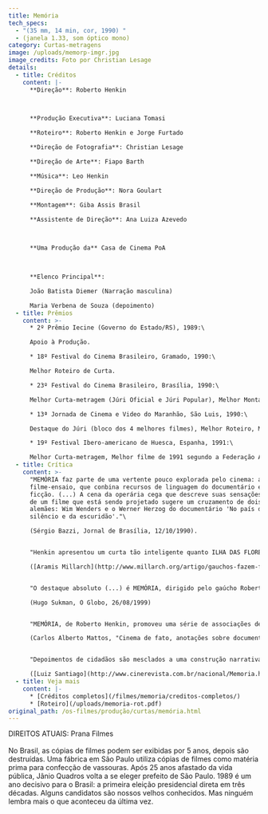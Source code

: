 ```yaml
---
title: Memória
tech_specs:
  - "(35 mm, 14 min, cor, 1990) "
  - (janela 1.33, som óptico mono)
category: Curtas-metragens
image: /uploads/memorp-imgr.jpg
image_credits: Foto por Christian Lesage
details:
  - title: Créditos
    content: |-
      **Direção**: Roberto Henkin

       

      **Produção Executiva**: Luciana Tomasi 

      **Roteiro**: Roberto Henkin e Jorge Furtado 

      **Direção de Fotografia**: Christian Lesage 

      **Direção de Arte**: Fiapo Barth 

      **Música**: Leo Henkin 

      **Direção de Produção**: Nora Goulart 

      **Montagem**: Giba Assis Brasil 

      **Assistente de Direção**: Ana Luiza Azevedo

       

      **Uma Produção da** Casa de Cinema PoA

       

      **Elenco Principal**: 

      João Batista Diemer (Narração masculina) 

      Maria Verbena de Souza (depoimento)
  - title: Prêmios
    content: >-
      * 2º Prêmio Iecine (Governo do Estado/RS), 1989:\

      Apoio à Produção.

      * 18º Festival do Cinema Brasileiro, Gramado, 1990:\

      Melhor Roteiro de Curta.

      * 23º Festival do Cinema Brasileiro, Brasília, 1990:\

      Melhor Curta-metragem (Júri Oficial e Júri Popular), Melhor Montagem.

      * 13ª Jornada de Cinema e Video do Maranhão, São Luis, 1990:\

      Destaque do Júri (bloco dos 4 melhores filmes), Melhor Roteiro, Melhor Montagem, Menção Honrosa do Júri do CNC, Menção Honrosa do Júri do OCIC.

      * 19º Festival Ibero-americano de Huesca, Espanha, 1991:\

      Melhor Curta-metragem, Melhor filme de 1991 segundo a Federação Aragonesa de Cineclubes.
  - title: Crítica
    content: >-
      "MEMÓRIA faz parte de uma vertente pouco explorada pelo cinema: a do
      filme-ensaio, que conbina recursos de linguagem do documentário e da
      ficção. (...) A cena da operária cega que descreve suas sensações diante
      de um filme que está sendo projetado sugere um cruzamento de dois mestres
      alemães: Wim Wenders e o Werner Herzog do documentário 'No país do
      silêncio e da escuridão'."\

      (Sérgio Bazzi, Jornal de Brasília, 12/10/1990).


      "Henkin apresentou um curta tão inteligente quanto ILHA DAS FLORES, (...) um filme-impacto, original e criativo em sua construção e que também tem grande força política. (...) Pode-se considerar MEMÓRIA, em sua forma, o primeiro filme que se exibe no Brasil como oposição a Collor e seu projeto político."\

      ([Aramis Millarch](http://www.millarch.org/artigo/gauchos-fazem-filmes-de-valor-levaram-premios-de-brasilia), Estado do Paraná, 21/10/1990)


      "O destaque absoluto (...) é MEMÓRIA, dirigido pelo gaúcho Roberto Henkin. (...) Feito pouco antes da posse de Fernando Collor de Mello na presidência, o documentário é focado numa cega que ama cinema e, paradoxalmente, trabalha numa fábrica que transforma filmes velhos em piaçavas. Paralelamente, ensaia uma reflexão sobre o símbolo da vassoura de Jânio Quadros com o discurso do caçador de marajás de Collor. Trata-se do mais contundente depoimento do cinema brasileiro em relação ao governo que tentou destruí-lo."\

      (Hugo Sukman, O Globo, 26/08/1999)


      "MEMÓRIA, de Roberto Henkin, promoveu uma série de associações de ideias para denunciar, ao mesmo tempo, a hipocrisia eleitoral e a incúria com a memória cinematográfica. (...) As vassouras construídas com películas de filmes e as vassouras de Jânio faziam o elo entre os dois setores, tendo ainda os cegos como personagens de ligação simbólica. Em toda a sua extensão, MEMÓRIA trnascendia o valor intrínseco de suas imagens para dar forma a um fluxo de pensamento incisivo e original.\

      (Carlos Alberto Mattos, "Cinema de fato, anotações sobre documentário", Ed. Jaguatirica, 2016)


      "Depoimentos de cidadãos são mesclados a uma construção narrativa incrível, que dá ao filme uma característica de meta-cinema, algo muito caro às produções da Casa de Cinema. (...) Com uma abordagem crítica e pontuada de amargura pela ignorância corrente, o curta de Henkin relembra que 'lembrar é preciso', caso contrário, não há vida, há um espetáculo de marionetes."\

      ([Luiz Santiago](http://www.cinerevista.com.br/nacional/Memoria.htm), Blog Cinerevista, 01/08/2017)
  - title: Veja mais
    content: |-
      * [Créditos completos](/filmes/memoria/creditos-completos/)
      * [R﻿oteiro](/uploads/memoria-rot.pdf)
original_path: /os-filmes/produção/curtas/memória.html
---
```

D﻿IREITOS ATUAIS: Prana Filmes\
\
No Brasil, as cópias de filmes podem ser exibidas por 5 anos, depois são destruídas. Uma fábrica em São Paulo utiliza cópias de filmes como matéria prima para confecção de vassouras. Após 25 anos afastado da vida pública, Jânio Quadros volta a se eleger prefeito de São Paulo. 1989 é um ano decisivo para o Brasil: a primeira eleição presidencial direta em três décadas. Alguns candidatos são nossos velhos conhecidos. Mas ninguém lembra mais o que aconteceu da última vez.